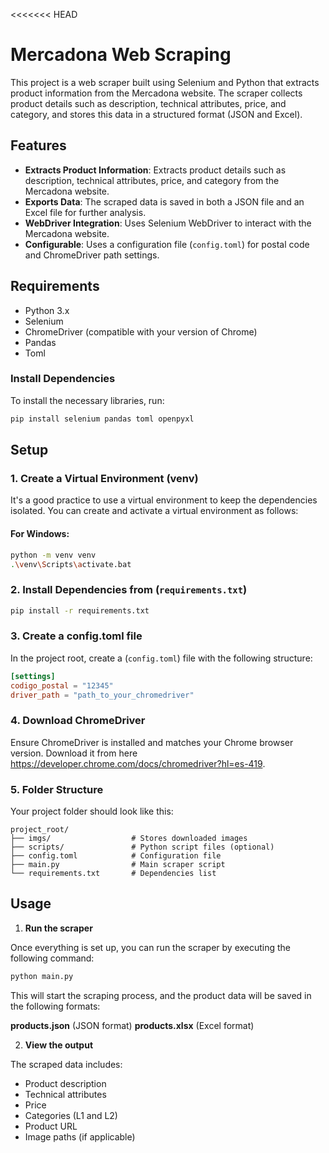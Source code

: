 <<<<<<< HEAD
# Mercadona Web Scraping

This project is a web scraper built using Selenium and Python that extracts product information from the Mercadona website. The scraper collects product details such as description, technical attributes, price, and category, and stores this data in a structured format (JSON and Excel).

## Features

- **Extracts Product Information**: Extracts product details such as description, technical attributes, price, and category from the Mercadona website.
- **Exports Data**: The scraped data is saved in both a JSON file and an Excel file for further analysis.
- **WebDriver Integration**: Uses Selenium WebDriver to interact with the Mercadona website.
- **Configurable**: Uses a configuration file (`config.toml`) for postal code and ChromeDriver path settings.

## Requirements

- Python 3.x
- Selenium
- ChromeDriver (compatible with your version of Chrome)
- Pandas
- Toml

### Install Dependencies

To install the necessary libraries, run:

```bash
pip install selenium pandas toml openpyxl
```

## Setup


### 1. Create a Virtual Environment (venv)

It's a good practice to use a virtual environment to keep the dependencies isolated. You can create and activate a virtual environment as follows:

#### For Windows:

```bash
python -m venv venv
.\venv\Scripts\activate.bat
```

### 2. Install Dependencies from (`requirements.txt`)
```bash
pip install -r requirements.txt
```

### 3. Create a config.toml file

In the project root, create a (`config.toml`) file with the following structure:

```toml
[settings]
codigo_postal = "12345"
driver_path = "path_to_your_chromedriver"
```
### 4. Download ChromeDriver

Ensure ChromeDriver is installed and matches your Chrome browser version. Download it from here https://developer.chrome.com/docs/chromedriver?hl=es-419.

### 5. Folder Structure

Your project folder should look like this:
```
project_root/
├── imgs/                  # Stores downloaded images
├── scripts/               # Python script files (optional)
├── config.toml            # Configuration file
├── main.py                # Main scraper script
└── requirements.txt       # Dependencies list
```

## Usage

1. **Run the scraper**

Once everything is set up, you can run the scraper by executing the following command:

```bash
python main.py
```

This will start the scraping process, and the product data will be saved in the following formats:

**products.json** (JSON format)
**products.xlsx** (Excel format)

2. **View the output**

The scraped data includes:

- Product description
- Technical attributes
- Price
- Categories (L1 and L2)
- Product URL
- Image paths (if applicable)